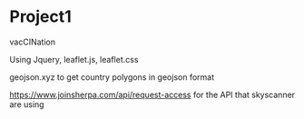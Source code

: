 # Project1
vacCINation

Using Jquery, leaflet.js, leaflet.css

geojson.xyz to get country polygons in geojson format

https://www.joinsherpa.com/api/request-access for the API that skyscanner are using



